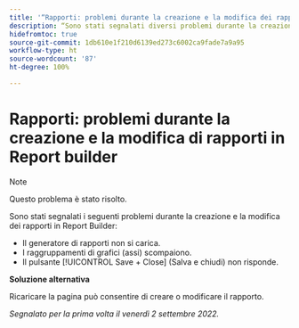 ```yaml
---
title: '“Rapporti: problemi durante la creazione e la modifica dei rapporti in Report Builder”'
description: “Sono stati segnalati diversi problemi durante la creazione e la modifica dei rapporti in Report Builder.”
hidefromtoc: true
source-git-commit: 1db610e1f210d6139ed273c6002ca9fade7a9a95
workflow-type: ht
source-wordcount: '87'
ht-degree: 100%

---
```



# Rapporti: problemi durante la creazione e la modifica di rapporti in Report builder

>[!NOTE]
>
>Questo problema è stato risolto.


Sono stati segnalati i seguenti problemi durante la creazione e la modifica dei rapporti in Report Builder:

* Il generatore di rapporti non si carica.
* I raggruppamenti di grafici (assi) scompaiono.
* Il pulsante [!UICONTROL Save + Close] (Salva e chiudi) non risponde.

**Soluzione alternativa**

Ricaricare la pagina può consentire di creare o modificare il rapporto.

_Segnalato per la prima volta il venerdì 2 settembre 2022._

